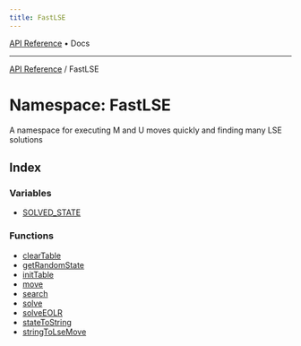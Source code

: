 ```yaml
---
title: FastLSE
---
```


[API Reference](/docs/api/) • Docs

***

[API Reference](/docs/api/) / FastLSE

# Namespace: FastLSE

A namespace for executing M and U moves quickly and finding many LSE solutions

## Index

### Variables

- [SOLVED\_STATE](/docs/api/namespaces/FastLSE/variables/SOLVED_STATE)

### Functions

- [clearTable](/docs/api/namespaces/FastLSE/functions/clearTable)
- [getRandomState](/docs/api/namespaces/FastLSE/functions/getRandomState)
- [initTable](/docs/api/namespaces/FastLSE/functions/initTable)
- [move](/docs/api/namespaces/FastLSE/functions/move)
- [search](/docs/api/namespaces/FastLSE/functions/search)
- [solve](/docs/api/namespaces/FastLSE/functions/solve)
- [solveEOLR](/docs/api/namespaces/FastLSE/functions/solveEOLR)
- [stateToString](/docs/api/namespaces/FastLSE/functions/stateToString)
- [stringToLseMove](/docs/api/namespaces/FastLSE/functions/stringToLseMove)
